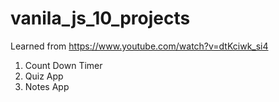# vanila_js_10_projects

Learned from https://www.youtube.com/watch?v=dtKciwk_si4

1. Count Down Timer
2. Quiz App
3. Notes App
